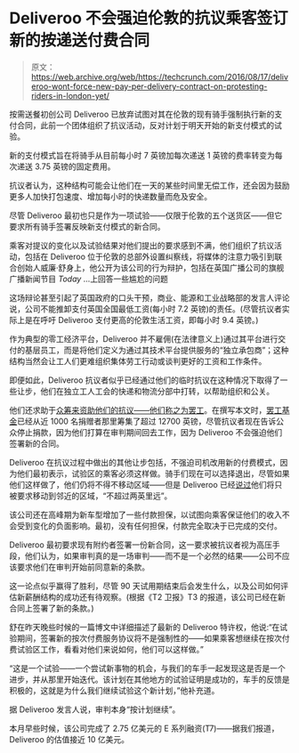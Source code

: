 # Deliveroo 不会强迫伦敦的抗议乘客签订新的按递送付费合同

> 原文：<https://web.archive.org/web/https://techcrunch.com/2016/08/17/deliveroo-wont-force-new-pay-per-delivery-contract-on-protesting-riders-in-london-yet/>

按需送餐初创公司 Deliveroo 已放弃试图对其在伦敦的现有骑手强制执行新的支付合同，此前一个团体组织了抗议活动，反对计划于明天开始的新支付模式的试验。

新的支付模式旨在将骑手从目前每小时 7 英镑加每次递送 1 英镑的费率转变为每次递送 3.75 英镑的固定费用。

抗议者认为，这种结构可能会让他们在一天的某些时间里无偿工作，还会因为鼓励更多人加快打包速度、增加每小时的快递数量而危及安全。

尽管 Deliveroo 最初也只是作为一项试验——仅限于伦敦的五个送货区——但它要求所有骑手签署反映新支付模式的新合同。

乘客对提议的变化以及试验结果对他们提出的要求感到不满，他们组织了抗议活动，包括在 Deliveroo 位于伦敦的总部外设置纠察线，将媒体的注意力吸引到联合创始人威廉·舒身上，他公开为该公司的行为辩护，包括在英国广播公司的旗舰广播新闻节目 *Today* …上回答一些尴尬的问题

这场辩论甚至引起了英国政府的口头干预，商业、能源和工业战略部的发言人评论说，公司不能推卸支付英国全国最低工资(每小时 7.2 英镑)的责任。(尽管抗议者实际上是在呼吁 Deliveroo 支付更高的伦敦生活工资，即每小时 9.4 英镑。)

作为典型的零工经济平台，Deliveroo 并不雇佣(在法律意义上)通过其平台进行交付的基层员工，而是将他们定义为通过其技术平台提供服务的“独立承包商”；这种结构当然会让工人们更难组织集体劳工行动或谈判更好的工资和工作条件。

即便如此，Deliveroo 抗议者似乎已经通过他们的临时抗议在这种情况下取得了一些让步，他们在独立工人工会的快递和物流分部中打转，以帮助组织和公关。

他们还求助于[众筹来资助他们的抗议——他们称之为罢工](https://web.archive.org/web/20230131172433/https://techcrunch.com/2016/08/15/london-deliveroo-drivers-crowdfund-protests-over-new-pricing-model/)。在撰写本文时，[罢工基金](https://web.archive.org/web/20230131172433/https://www.crowdpac.co.uk/campaigns/47/the-deliveroostrike)已经从近 1000 名捐赠者那里筹集了超过 12700 英镑，尽管抗议者现在告诉公众停止捐款，因为他们打算在审判期间回去工作，因为 Deliveroo 不会强迫他们签署新的合同。

Deliveroo 在抗议过程中做出的其他让步包括，不强迫司机改用新的付费模式，因为他们最初表示，试验区的乘客必须这样做。骑手们现在可以选择退出，尽管如果他们这样做了，他们仍将不得不移动区域——但是 Deliveroo 已经[说过](https://web.archive.org/web/20230131172433/https://deliveroo.co.uk/blog/uncategorised/will-shu-16-aug-2016-1941note-will-founder/)他们将只被要求移动到邻近的区域，“不超过两英里远”。

该公司还在高峰期为新车型增加了一些付款担保，以试图向乘客保证他们的收入不会受到变化的负面影响。最初，没有任何担保，付款完全取决于已完成的交付。

Deliveroo 最初要求现有附约者签署一份新合同，这一要求被抗议者视为高压手段，他们认为，如果审判真的是一场审判——而不是一个必然的结果——公司不应该要求他们在审判开始前同意新的条款。

这一论点似乎赢得了胜利，尽管 90 天试用期结束后会发生什么，以及公司如何评估新薪酬结构的成功还有待观察。(根据《T2 卫报》T3 的报道，该公司已经在新合同上签署了新的条款。)

舒在昨天晚些时候的一篇博文中详细描述了最新的 Deliveroo 特许权，他说:“在试验期间，签署新的按次付费服务协议将不是强制性的——如果乘客想继续在按次付费试验区工作，看看对他们来说如何，他们可以这样做。”

“这是一个试验——一个尝试新事物的机会，与我们的车手一起发现这是否是一个进步，并从那里开始迭代。该计划在其他地方的试验证明是成功的，车手的反馈是积极的，这就是为什么我们继续试验这个新计划，”他补充道。

据 Deliveroo 发言人说，审判本身“按计划继续”。

本月早些时候，该公司完成了 2.75 亿美元的 E 系列融资(T7)——据我们报道，Deliveroo 的估值接近 10 亿美元。